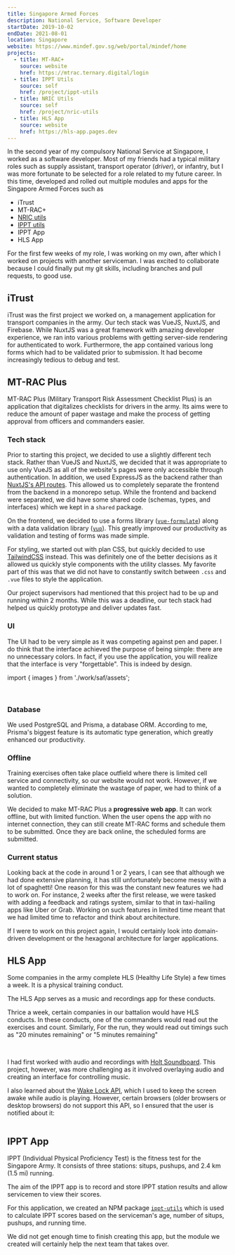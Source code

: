 ```yaml
---
title: Singapore Armed Forces
description: National Service, Software Developer
startDate: 2019-10-02
endDate: 2021-08-01
location: Singapore
website: https://www.mindef.gov.sg/web/portal/mindef/home
projects:
  - title: MT-RAC+
    source: website
    href: https://mtrac.ternary.digital/login
  - title: IPPT Utils
    source: self
    href: /project/ippt-utils
  - title: NRIC Utils
    source: self
    href: /project/nric-utils
  - title: HLS App
    source: website
    href: https://hls-app.pages.dev
---
```


In the second year of my compulsory National Service at Singapore, I worked as a software developer. Most of my friends had a typical military roles such as supply assistant, transport operator (_driver_), or infantry, but I was more fortunate to be selected for a role related to my future career. In this time, developed and rolled out multiple modules and apps for the Singapore Armed Forces such as

- iTrust
- MT-RAC+
- [NRIC utils](/mini-project/nric-utils)
- [IPPT utils](/mini-project/ippt-utils)
- IPPT App
- HLS App

For the first few weeks of my role, I was working on my own, after which I worked on projects with another serviceman. I was excited to collaborate because I could finally put my git skills, including branches and pull requests, to good use.

## iTrust

iTrust was the first project we worked on, a management application for transport companies in the army. Our tech stack was VueJS, NuxtJS, and Firebase. While NuxtJS was a great framework with amazing developer experience, we ran into various problems with getting server-side rendering for authenticated to work. Furthermore, the app contained various long forms which had to be validated prior to submission. It had become increasingly tedious to debug and test.

## MT-RAC Plus

<Alert>

MT-RAC Plus (Military Transport Risk Assessment Checklist Plus) is an application that digitalizes checklists for drivers in the army. Its aims were to reduce the amount of paper wastage and make the process of getting approval from officers and commanders easier.

</Alert>

### Tech stack

Prior to starting this project, we decided to use a slightly different tech stack. Rather than VueJS and NuxtJS, we decided that it was appropriate to use only VueJS as all of the website's pages were only accessible through authentication. In addition, we used ExpressJS as the backend rather than [NuxtJS's API routes](https://nuxtjs.org/docs/configuration-glossary/configuration-servermiddleware/). This allowed us to completely separate the frontend from the backend in a monorepo setup. While the frontend and backend were separated, we did have some shared code (schemas, types, and interfaces) which we kept in a `shared` package.

On the frontend, we decided to use a forms library ([`vue-formulate`](https://vueformulate.com/)) along with a data validation library ([`yup`](https://github.com/jquense/yup)). This greatly improved our productivity as validation and testing of forms was made simple.

For styling, we started out with plan CSS, but quickly decided to use [TailwindCSS](https://tailwindcss.com/) instead. This was definitely one of the better decisions as it allowed us quickly style components with the utility classes. My favorite part of this was that we did not have to constantly switch between `.css` and `.vue` files to style the application.

Our project supervisors had mentioned that this project had to be up and running within 2 months. While this was a deadline, our tech stack had helped us quickly prototype and deliver updates fast.

### UI

The UI had to be very simple as it was competing against pen and paper. I do think that the interface achieved the purpose of being simple: there are no unnecessary colors. In fact, if you use the application, you will realize that the interface is very "forgettable". This is indeed by design.

import { images } from './work/saf/assets';

<div className="flex space-x-base md:w-4/6 m-auto">
  <Image {...images.mtracLogin} border />
  <Image {...images.mtracCreate} border />
</div>

### Database

We used PostgreSQL and Prisma, a database ORM. According to me, Prisma's biggest feature is its automatic type generation, which greatly enhanced our productivity.

### Offline

Training exercises often take place outfield where there is limited cell service and connectivity, so our website would not work. However, if we wanted to completely eliminate the wastage of paper, we had to think of a solution.

We decided to make MT-RAC Plus a **progressive web app**. It can work offline, but with limited function. When the user opens the app with no internet connection, they can still create MT-RAC forms and schedule them to be submitted. Once they are back online, the scheduled forms are submitted.

### Current status

Looking back at the code in around 1 or 2 years, I can see that although we had done extensive planning, it has still unfortunately become messy with a lot of spaghetti! One reason for this was the constant new features we had to work on. For instance, 2 weeks after the first release, we were tasked with adding a feedback and ratings system, similar to that in taxi-hailing apps like Uber or Grab. Working on such features in limited time meant that we had limited time to refactor and think about architecture.

If I were to work on this project again, I would certainly look into domain-driven development or the hexagonal architecture for larger applications.

## HLS App

<Alert>
Some companies in the army complete HLS (Healthy Life Style) a few times a week. It is a physical training conduct.

The HLS App serves as a music and recordings app for these conducts.
</Alert>

Thrice a week, certain companies in our battalion would have HLS conducts. In these conducts, one of the commanders would read out the exercises and count. Similarly, For the run, they would read out timings such as "20 minutes remaining" or "5 minutes remaining"

<div className="flex space-x-base md:w-4/6 m-auto">
  <Image {...images.hlsZero} border />
  <Image {...images.hlsOne} border />
</div>

I had first worked with audio and recordings with [Holt Soundboard](/project/ninenine). This project, however, was more challenging as it involved overlaying audio and creating an interface for controlling music.

I also learned about the [Wake Lock API](https://developer.mozilla.org/en-US/docs/Web/API/Screen_Wake_Lock_API), which I used to keep the screen awake while audio is playing. However, certain browsers (older browsers or desktop browsers) do not support this API, so I ensured that the user is notified about it:

<div className="w-4/6 md:w-3/6 max-w-3xl">
<Image {...images.hlsWL} />
</div>

## IPPT App

<Alert>
IPPT (Individual Physical Proficiency Test) is the fitness test for the Singapore Army. It consists of three stations: situps, pushups, and 2.4 km (1.5 mi) running.

The aim of the IPPT app is to record and store IPPT station results and allow servicemen to view their scores.
</Alert>

For this application, we created an NPM package [`ippt-utils`](/project/ippt-utils) which is used to calculate IPPT scores based on the serviceman's age, number of situps, pushups, and running time.

We did not get enough time to finish creating this app, but the module we created will certainly help the next team that takes over.
